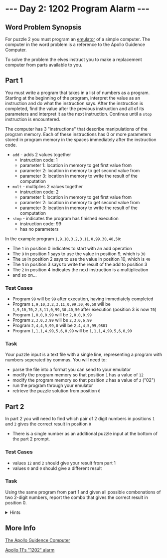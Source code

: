# --- Day 2: 1202 Program Alarm ---

## Word Problem Synopsis 

For puzzle 2 you must program an [emulator](https://www.merriam-webster.com/dictionary/emulator) of a simple computer. The computer in the word problem is a reference to the Apollo Guidence Computer. 

To solve the problem the elves instruct you to make a replacement computer from parts available to you. 

## Part 1 

You must write a program that takes in a list of numbers as a program. Starting at the beginning of the program, interpret the value as an instruction and do what the instruction says. After the instruction is completed, find the value after the previous instruction and all of its parameters and interpret it as the next instruction. Continue until a `stop` instruction is encountered.

The computer has 3 "instructions" that describe manipulations of the program memory. 
Each of these instructions has 0 or more parameters stored in program memory in the spaces immediately after the instruction code.

 * `add` - adds 2 values together
    * instruction code: 1
    * parameter 1: location in memory to get first value from
    * parameter 2: location in memory to get second value from
    * parameter 3: location in memory to write the result of the computation
* `mult` - multiplies 2 values together
    * instruction code: 2
    * parameter 1: location in memory to get first value from
    * parameter 2: location in memory to get second value from
    * parameter 3: location in memory to write the result of the computation
* `stop` - indicates the program has finished execution
    * instruction code: 99
    * has no parameters

In the example program `1,9,10,3,2,3,11,0,99,30,40,50`:
 * The `1` in position 0 indicates to start with an add operation
 * The `9` in position 1 says to use the value in position 9, which is `30`     
 * The `10` in position 2 says to use the value in position 10, which is `40`
 * The `3` in position 3 says to write the result of the add to position 3
 * The `2` in position 4 indicates the next instruction is a multiplication
 * and so on...

### Test Cases

 * Program `99` will be `99` after execution, having immediately completed
 * Program `1,9,10,3,2,3,11,0,99,30,40,50` will be `1,9,10,70,2,3,11,0,99,30,40,50` after execution (position 3 is now `70`)
 * Program `1,0,0,0,99` will be `2,0,0,0,99`
 * Program `2,3,0,3,99` will be `2,3,0,6,99`
 * Program `2,4,4,5,99,0` will be `2,4,4,5,99,9801`
 * Program `1,1,1,4,99,5,6,0,99` will be `1,1,1,4,99,5,6,0,99`

### Task 

 Your puzzle input is a text file with a single line, representing a program with numbers seperated by commas. You will need to:
  * parse the file into a format you can send to your emulator
  * modify the program memory so that position `1` has a value of `12`
  * modify the program memory so that position `2` has a value of `2` ("02")
  * run the program through your emulator
  * retrieve the puzzle solution from position `0`

## Part 2 

In part 2 you will need to find which pair of 2 digit numbers in positions `1` and `2` gives the correct result in position `0`

 * There is a single number as an additional puzzle input at the bottom of the part 2 prompt.

### Test Cases

 * values `12` and `2` should give your result from part 1
 * values `0` and `0` should give a different result

### Task

Using the same program from part 1 and given all possible combonations of two 2-digit numbers, report the combo that gives the correct result in position 0.

<details>
    <summary>Hints</summary> 
* It may be possible to read the provided program and determine the solution without code

* It is likely easier to generate a list of all possible solutions and try each one at a time

* Since the emulator code works by mutating the program memory, it is important to always use a copy of the original program as input to your emulator so you don't have to read the program from the file again every time you run it
</details>

## More Info

[The Apollo Guidence Computer](https://en.wikipedia.org/wiki/Apollo_Guidance_Computer)

[Apollo 11's "1202" alarm](https://www.discovermagazine.com/the-sciences/apollo-11s-1202-alarm-explained)
